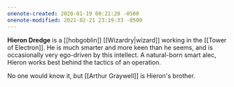 ```yaml
---
onenote-created: 2020-01-19 00:21:20 -0500
onenote-modified: 2021-02-21 23:19:33 -0500
---
```


**Hieron Dredge** is a [[hobgoblin]] [[Wizardry|wizard]] working in the [[Tower of Electron]]. He is much smarter and more keen than he seems, and is occasionally very ego-driven by this intellect. A natural-born smart alec, Hieron works best behind the tactics of an operation.

No one would know it, but [[Arthur Graywell]] is Hieron's brother.